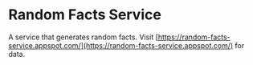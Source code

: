 # Random Facts Service

A service that generates random facts. Visit [https://random-facts-service.appspot.com/](https://random-facts-service.appspot.com/) for data.
